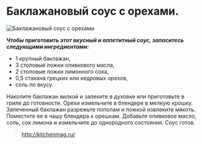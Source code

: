 # Баклажановый соус с орехами.

![Баклажановый соус с орехами](/images/Kulinar/Sous/baklazhan_oreh.jpg 'Баклажановый соус с орехами')

_**Чтобы приготовить этот вкусный и аппетитный соус, запаситесь следующими ингредиентами:**_

- 1 крупный баклажан,
- 3 столовые ложки оливкового масла,
- 2 столовые ложки лимонного сока,
- 0,5 стакана грецких или кедровых орехов,
- соль по вкусу.

Наколите баклажан вилкой и запеките в духовке или приготовьте в гриле до готовности. Орехи измельчите в блендере в мелкую крошку. Запеченный баклажан разрежьте пополам и ложкой извлеките мякоть. Поместите ее в чашу блендера к орешкам. Добавьте оливковое масло, соль, сок лимона и измельчите до однородного состояния. Соус готов.

> http://kitchenmag.ru/
